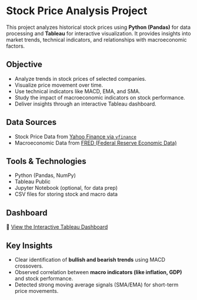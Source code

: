 # Stock Price Analysis Project

This project analyzes historical stock prices using **Python (Pandas)** for data processing and **Tableau** for interactive visualization. It provides insights into market trends, technical indicators, and relationships with macroeconomic factors.

## Objective

- Analyze trends in stock prices of selected companies.
- Visualize price movement over time.
- Use technical indicators like MACD, EMA, and SMA.
- Study the impact of macroeconomic indicators on stock performance.
- Deliver insights through an interactive Tableau dashboard.

## Data Sources

- Stock Price Data from [Yahoo Finance via `yfinance`](https://pypi.org/project/yfinance/)
- Macroeconomic Data from [FRED (Federal Reserve Economic Data)](https://fred.stlouisfed.org/)


## Tools & Technologies

- Python (Pandas, NumPy)
- Tableau Public
- Jupyter Notebook (optional, for data prep)
- CSV files for storing stock and macro data

##  Dashboard
🔗 [View the Interactive Tableau Dashboard](https://public.tableau.com/app/profile/siddahrth.supekar/viz/StockPriceAnalysisDashboard_17479425794380/Dashboard2)

## Key Insights

- Clear identification of **bullish and bearish trends** using MACD crossovers.
- Observed correlation between **macro indicators (like inflation, GDP)** and stock performance.
- Detected strong moving average signals (SMA/EMA) for short-term price movements.
